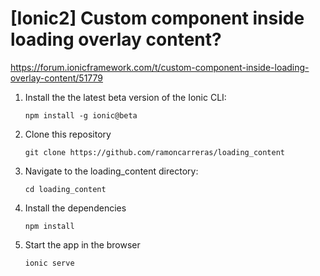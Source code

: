 # [Ionic2] Custom component inside loading overlay content?
https://forum.ionicframework.com/t/custom-component-inside-loading-overlay-content/51779

1. Install the the latest beta version of the Ionic CLI:
    ```
    npm install -g ionic@beta
    ```

1. Clone this repository
    ```
    git clone https://github.com/ramoncarreras/loading_content
    ```
    
1. Navigate to the loading_content directory:
    ```
    cd loading_content
    ```

1. Install the dependencies
    ```
    npm install
    ```
    
1. Start the app in the browser
    ```
    ionic serve
    ```
